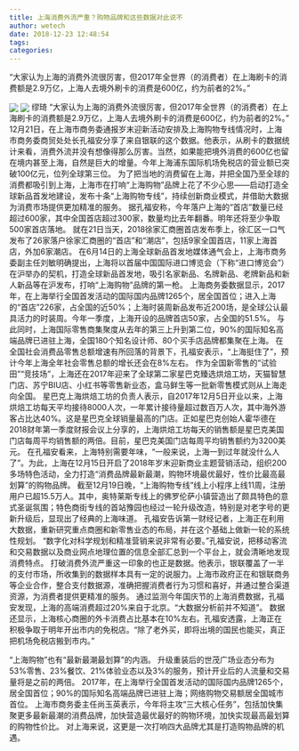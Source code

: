 ```yaml
---
title: 上海消费外流严重？购物品牌和这些数据对此说不
author: wetech
date: 2018-12-23 12:48:54
tags: 
categories: 
---
```

“大家认为上海的消费外流很厉害，但2017年全世界（的消费者）在上海刷卡的消费额是2.9万亿，上海人去境外刷卡的消费是600亿，约为前者的2%。”
<!-- more -->
<img align="center" border="0" src="https://imgcdn.yicai.com/uppics/images/2018/12/44ec4e90eeef4fbbbce9a99d0ebe71c3.jpg" />
<img align="center" border="0" src="https://imgcdn.yicai.com/uppics/images/2018/12/e11420b6a90f1f0a72ba686036149b95.jpg" />
缪琦
“大家认为上海的消费外流很厉害，但2017年全世界（的消费者）在上海刷卡的消费额是2.9万亿，上海人去境外刷卡的消费是600亿，约为前者的2%。”
12月21日，在上海市商务委通报岁末迎新活动安排及上海购物专线情况时，上海市商务委商贸处处长孔福安分享了来自银联的这个数据。他表示，从刷卡的数据统计来看，消费外流并没有想像得那么厉害。当然，如果能把境外消费的600亿也留在境内甚至上海，自然是巨大的增量。今年上海浦东国际机场免税店的营业额已突破100亿元，位列全球第三位。
为了把当地的消费留在上海，并把全国乃至全球的消费都吸引到上海，上海市在打响“上海购物”品牌上花了不少心思——启动打造全球新品首发地建设，发布十条“上海购物专线”，持续创新商业模式，并借助大数据为消费市场提供更加精准的服务。
据孔福安称，今年落户上海的“首店”数量已经超过600家，其中全国首店超过300家，数量均比去年翻番。明年还将至少争取500家首店落地。
就在21日当天，2018徐家汇商圈首店发布季上，徐汇区一口气发布了26家落户徐家汇商圈的“首店”和“潮店”，包括9家全国首店，11家上海首店，外加6家潮店。
在6月14日的上海全球新品首发地媒体通气会上，上海市商务委副主任刘敏明确提出，上海将以首届中国国际进口博览会（下称“进口博览会”）在沪举办的契机，打造全球新品首发地，吸引名家新品、名牌新品、老牌新品和新人新品等在沪发布，打响“上海购物”品牌的第一枪。
上海商务委数据显示，2017年，在上海举行全国首发活动的国际国内品牌1265个，居全国首位；进入上海的“首店”226家，占全国的近50%；上海时装周新品发布近200场，是全球公认最具活力的时装周。今年一季度，上海开设的品牌首店50家，占全国的51.5%。
与此同时，上海国际零售商集聚度从去年的第三上升到第二位，90%的国际知名高端品牌已进驻上海，全国180个知名设计师、80个买手店品牌都集聚在上海。
在全国社会消费品零售总额增速有所回落的背景下，孔福安表示，“上海挺住了”，预计今年上海全年社会零售总额的增长还会在8%左右。
作为全国新零售的“试验田”“竞技场”，上海还在2017年迎来了全球第二家星巴克臻选烘焙工坊，天猫智慧门店、苏宁BIU店、小红书等零售新业态，盒马鲜生等一批新零售模式则从上海走向全国。
星巴克上海烘焙工坊的负责人表示，自2017年12月5日开业以来，上海烘焙工坊每天平均接待8000人次，一年累计接待量超过数百万人次，其中海外游客占比达40%。这是星巴克全球销量最高的门店。正如星巴克创始人霍华德在2018财年第一季度财报会议上分享的，上海烘焙工坊每天的销售额是星巴克美国门店每周平均销售额的两倍。目前，星巴克美国门店每周平均销售额约为3200美元。
在孔福安看来，上海特别需要年味，“一般来说，上海一到过年就没什么人了”。为此，上海在12月15日开启了2018年岁末迎新商业主题营销活动，组织200多场特色活动，全力打造“消费品牌最新最潮，购物环境最优最好，性价比最高最划算”的购物品牌。
截至12月19日晚，“上海购物专线”线上小程序上线11周，注册用户已超15.5万人。其中，奥特莱斯专线上的佛罗伦萨小镇营造出了颇具特色的意式圣诞氛围；特色商街专线的首站豫园也经过一轮升级改造，特别是对老字号的更新升级后，显现出了经典的上海味道。
孔福安告诉第一财经记者，上海正在利用大数据，重新研究重点商圈和新零售业态的布局，并在这个基础上做新一轮的系统性规划。
“数字化对科学规划和精准营销来说非常有必要。”孔福安说，把移动客流和交易数据以及商业网点地理位置的信息全部汇总到一个平台上，就会清晰地发现消费特点。
打破消费外流严重这一印象的也正是数据。他表示，银联覆盖了一半的支付市场，所收集到的数据样本具有一定的说服力。上海市政府正在和银联商务等企业合作，整合支付数据源，准确把握消费者行为习惯和喜好，并通过整合渠道资源，为消费者提供更精准的服务。
通过监测今年国庆节的上海消费数据，孔福安发现，上海的高端消费超过20%来自于北京。“大数据分析前并不知道”。
数据还显示，上海核心商圈的外卡消费占比基本在10%左右。孔福安透露，上海正在积极争取于明年开出市内的免税店。“除了老外买，即将出境的国民也能买，真正把机场免税店搬到市内。”
 
 
“上海购物”也有“最新最潮最划算”的内涵。
升级重装后的世茂广场业态分布为53%零售、23%餐饮、21%体验业态以及3%的服务，预计开业后的人流量和交易量将是之前的两倍。
2017年，在上海举行全国首发活动的国际国内品牌1265个，居全国首位；90%的国际知名高端品牌已进驻上海；网络购物交易额居全国城市首位。
上海市商务委主任尚玉英表示，今年将主攻“三大核心任务”，包括加快集聚更多最新最潮的消费品牌，加快营造最优最好的购物环境，加快实现最高最划算的购物性价比。
对上海来说，这更是一次打响四大品牌尤其是打造购物品牌的机遇。
